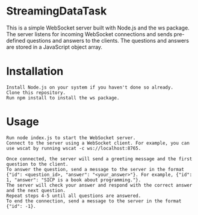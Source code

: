 # StreamingDataTask
This is a simple WebSocket server built with Node.js and the ws package. The server listens for incoming WebSocket connections and sends pre-defined questions and answers to the clients. The questions and answers are stored in a JavaScript object array.

# Installation

    Install Node.js on your system if you haven't done so already.
    Clone this repository.
    Run npm install to install the ws package.
    
# Usage

    Run node index.js to start the WebSocket server.
    Connect to the server using a WebSocket client. For example, you can use wscat by running wscat -c ws://localhost:8765.

    Once connected, the server will send a greeting message and the first question to the client.
    To answer the question, send a message to the server in the format {"id": <question_id>, "answer": "<your_answer>"}. For example, {"id": 1, "answer": "SICP is a book about programming."}.
    The server will check your answer and respond with the correct answer and the next question.
    Repeat steps 4-5 until all questions are answered.
    To end the connection, send a message to the server in the format {"id": -1}.
